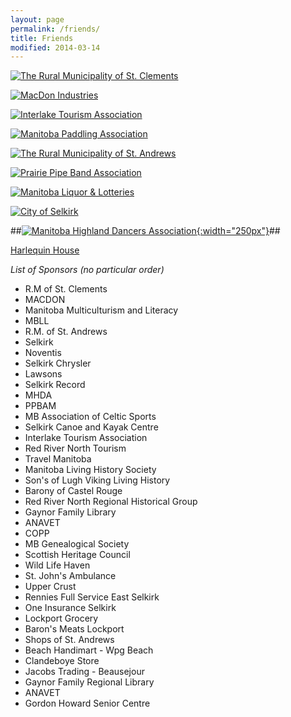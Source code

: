 ```yaml
---
layout: page
permalink: /friends/
title: Friends
modified: 2014-03-14
---
```


<div class="pagination" markdown="1">

[![The Rural Municipality of St. Clements](../images/sponsors/st-clements.gif)](http://www.rmofstclements.com/)

[![MacDon Industries](../images/sponsors/macdon-logo.png)](http://www.macdon.com/)


[![Interlake Tourism Association](../images/sponsors/interlake-tourism-association.png)](http://www.interlaketourism.com/)

[![Manitoba Paddling Association](../images/sponsors/manitoba-paddling-association.gif)](http://www.mpa.onefireplace.org/)

[![The Rural Municipality of St. Andrews](../images/sponsors/rural-municipality-of-st-andrews.png)](http://www.rmofstandrews.com/)

[![Prairie Pipe Band Association](../images/sponsors/ppbam.png)](http://ppbam.org/)

[![Manitoba Liquor & Lotteries](../images/sponsors/mbll-logo.jpg)](http://www.mbll.ca/)

[![City of Selkirk](../images/sponsors/city-of-selkirk-logo.jpg)](http://www.cityofselkirk.com/)

##[![Manitoba Highland Dancers Association](../images/sponsors/mbhda-logo.png){:width="250px"}](http://www.mbhighlanddance.com/)##

[Harlequin House](http://www.harlequinhousebandb.com/)
</div>

*List of Sponsors (no particular order)*

* R.M of St. Clements
* MACDON
* Manitoba Multiculturism and Literacy
* MBLL
* R.M. of St. Andrews
* Selkirk
* Noventis
* Selkirk Chrysler
* Lawsons
* Selkirk Record
* MHDA
* PPBAM
* MB Association of Celtic Sports
* Selkirk Canoe and Kayak Centre
* Interlake Tourism Association
* Red River North Tourism
* Travel Manitoba
* Manitoba Living History Society
* Son's of Lugh Viking Living History
* Barony of Castel Rouge
* Red River North Regional Historical Group
* Gaynor Family Library
* ANAVET
* COPP
* MB Genealogical Society
* Scottish Heritage Council
* Wild Life Haven
* St. John's Ambulance
* Upper Crust
* Rennies Full Service East Selkirk
* One Insurance Selkirk
* Lockport Grocery
* Baron's Meats Lockport
* Shops of St. Andrews
* Beach Handimart - Wpg Beach
* Clandeboye Store
* Jacobs Trading - Beausejour
* Gaynor Family Regional Library
* ANAVET
* Gordon Howard Senior Centre

